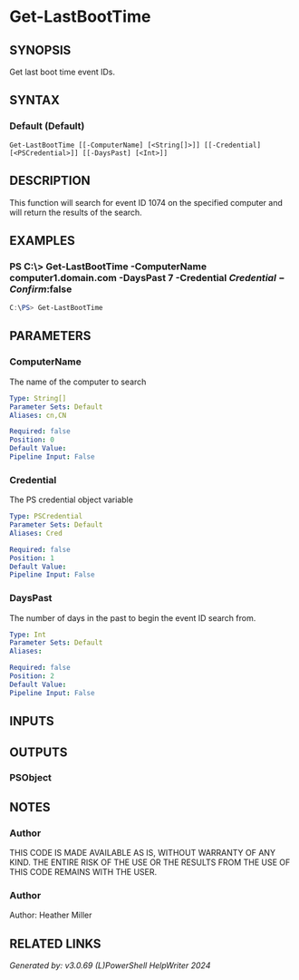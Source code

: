 ﻿# Get-LastBootTime

## SYNOPSIS
Get last boot time event IDs.

## SYNTAX

### Default (Default)
```
Get-LastBootTime [[-ComputerName] [<String[]>]] [[-Credential] [<PSCredential>]] [[-DaysPast] [<Int>]]
```

## DESCRIPTION
This function will search for event ID 1074 on the specified computer and will return the results of the search.

## EXAMPLES

### PS C:\\\> Get-LastBootTime -ComputerName computer1.domain.com -DaysPast 7 -Credential $Credential -Confirm:$false

```powershell
C:\PS> Get-LastBootTime
```

## PARAMETERS

### ComputerName
The name of the computer to search

```yaml
Type: String[]
Parameter Sets: Default
Aliases: cn,CN

Required: false
Position: 0
Default Value: 
Pipeline Input: False
```

### Credential
The PS credential object variable

```yaml
Type: PSCredential
Parameter Sets: Default
Aliases: Cred

Required: false
Position: 1
Default Value: 
Pipeline Input: False
```

### DaysPast
The number of days in the past to begin the event ID search from.

```yaml
Type: Int
Parameter Sets: Default
Aliases: 

Required: false
Position: 2
Default Value: 
Pipeline Input: False
```

## INPUTS

## OUTPUTS

### PSObject


## NOTES

### Author
THIS CODE IS MADE AVAILABLE AS IS, WITHOUT WARRANTY OF ANY KIND.
					THE ENTIRE RISK OF THE USE OR THE RESULTS FROM THE USE OF THIS CODE REMAINS WITH THE USER.

### Author
Author: Heather Miller

## RELATED LINKS


*Generated by: v3.0.69 (L)PowerShell HelpWriter 2024*
